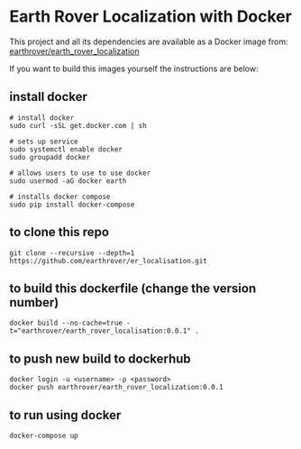 # Earth Rover Localization with Docker

This project and all its dependencies are available as a Docker image from: [earthrover/earth_rover_localization](https://cloud.docker.com/u/earthrover/repository/docker/earthrover/earth_rover_localization)

If you want to build this images yourself the instructions are below:

## install docker

    # install docker
    sudo curl -sSL get.docker.com | sh

    # sets up service
    sudo systemctl enable docker
    sudo groupadd docker

    # allows users to use to use docker
    sudo usermod -aG docker earth

    # installs docker compose
    sudo pip install docker-compose

## to clone this repo

    git clone --recursive --depth=1 https://github.com/earthrover/er_localisation.git


## to build this dockerfile (change the version number)

    docker build --no-cache=true -t="earthrover/earth_rover_localisation:0.0.1" .


## to push new build to dockerhub

    docker login -u <username> -p <password>
    docker push earthrover/earth_rover_localization:0.0.1

## to run using docker

    docker-compose up
